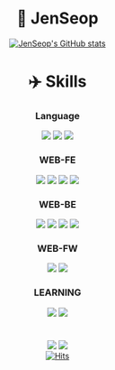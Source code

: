 <div align="center">

# 🐴 JenSeop
[![JenSeop's GitHub stats](https://github-readme-stats.vercel.app/api?username=JenSeop&show_icons=true&theme=dark)](https://github.com/anuraghazra/github-readme-stats#gh-dark-mode-only)

# ✈️ Skills

  <h3>Language</h3>
  <a href="#" onClick=""><img src="https://img.shields.io/badge/C-A8B9CC?style=flat-square&logo=C&logoColor=white"/></a>
  <a href="#" onClick=""><img src="https://img.shields.io/badge/C++-00599C?style=flat-square&logo=C&logoColor=white"/></a>
  <a href="https://www.python.org/" onClick=""><img src="https://img.shields.io/badge/Python-3776AB?style=flat-square&logo=Python&logoColor=white"/></a>
  
  <h3>WEB-FE</h3>
  <a href="https://en.wikipedia.org/wiki/HTML5" onClick=""><img src="https://img.shields.io/badge/HTML5-E34F26?style=flat-square&logo=HTML5&logoColor=white"/></a>
  <a href="https://ko.wikipedia.org/wiki/CSS" onClick=""><img src="https://img.shields.io/badge/CSS3-1572B6?style=flat-square&logo=CSS3&logoColor=white"/></a>
  <a href="https://en.wikipedia.org/wiki/JavaScript" onClick=""><img src="https://img.shields.io/badge/JavaScript-F7DF1E?style=flat-square&logo=JavaScript&logoColor=white"/></a>
  <a href="https://react.dev/" onClick=""><img src="https://img.shields.io/badge/React-61DAFB?style=flat-square&logo=React&logoColor=white"/></a>
  
  <h3>WEB-BE</h3>
  <a href="https://nodejs.org/en" onClick=""><img src="https://img.shields.io/badge/Node.js-339933?style=flat-square&logo=Node.js&logoColor=white"/></a>
  <a href="https://www.djangoproject.com/" onClick=""><img src="https://img.shields.io/badge/Django-092E20?style=flat-square&logo=Django&logoColor=white"/></a>
  <a href="https://www.mysql.com/" onClick=""><img src="https://img.shields.io/badge/MySQL-4479A1?style=flat-square&logo=MySQL&logoColor=white"/></a>
  <a href="https://www.postgresql.org/" onClick=""><img src="https://img.shields.io/badge/PostgreSQL-4169E1?style=flat-square&logo=PostgreSQL&logoColor=white"/></a>
  
  <h3>WEB-FW</h3>
  <a href="https://getbootstrap.com/" onClick=""><img src="https://img.shields.io/badge/Bootstrap-7952B3?style=flat-square&logo=Bootstrap&logoColor=white"/></a>
  <a href="https://mui.com/" onClick=""><img src="https://img.shields.io/badge/MUI-007FFF?style=flat-square&logo=MUI&logoColor=white"/></a>
  
  <h3>LEARNING</h3>
  <a href="https://www.nginx.com/" onClick=""><img src="https://img.shields.io/badge/NGINX-009639?style=flat-square&logo=NGINX&logoColor=white"/></a>
  <a href="https://aws.amazon.com/ko/?nc2=h_lg" onClick=""><img src="https://img.shields.io/badge/AWS-232F3E?style=flat-square&logo=Amazon AWS&logoColor=white"/></a>
  
#

<a href="https://techit.education/school/kdt-startup-6th" onClick=""><img src="https://img.shields.io/badge/LIKELION-SUS-FB542B?style=flat-square&logo=Brave&logoColor=white"/></a>
<a href="https://ksea.kisia.or.kr/home/kor/education/developer/index.do?menuPos=6&tabPos=B&idx=&act=&idx2=" onClick=""><img src="https://img.shields.io/badge/KISIA-SDEV-184D66?style=flat-square&logo=Klook&logoColor=white"/></a><br>
[![Hits](https://hits.seeyoufarm.com/api/count/incr/badge.svg?url=https%3A%2F%2Fgithub.com%2FJenSeop&count_bg=%23BF2A52&title_bg=%23000000&icon=github.svg&icon_color=%23FFFFFF&title=hits&edge_flat=true)](https://hits.seeyoufarm.com)
</div>
